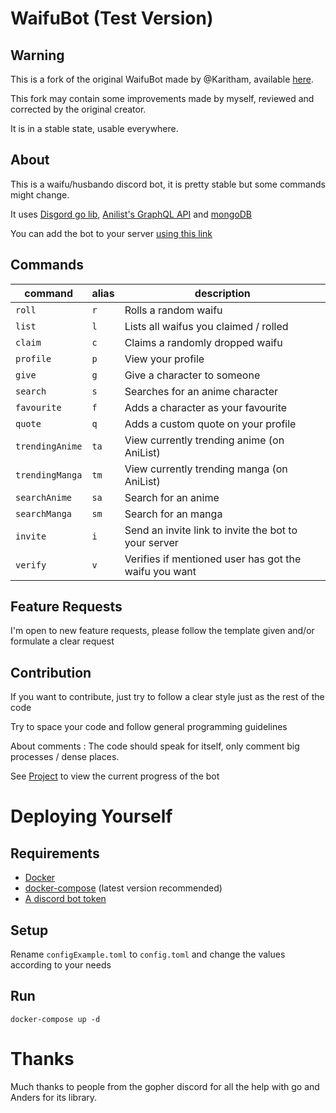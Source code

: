 # WaifuBot (Test Version)

## Warning

This is a fork of the original WaifuBot made by @Karitham, available [here](https://github.com/Karitham/WaifuBot).

This fork may contain some improvements made by myself, reviewed and corrected by the original creator.

It is in a stable state, usable everywhere.

## About

This is a waifu/husbando discord bot, it is pretty stable but some commands might change.

It uses [Disgord go lib](github.com/andersfylling/disgord), [Anilist's GraphQL API](https://github.com/AniList/ApiV2-GraphQL-Docs) and [mongoDB](https://mongodb.com)

You can add the bot to your server [using this link](https://discord.com/api/oauth2/authorize?client_id=733399598126596128&permissions=1074097217&scope=bot)

## Commands

| command         | alias | description                                              |
| --------------- | ----- | -------------------------------------------------------- |
| `roll`          | `r`   | Rolls a random waifu                                     |
| `list`          | `l`   | Lists all waifus you claimed / rolled                    |
| `claim`         | `c`   | Claims a randomly dropped waifu                          |
| `profile`       | `p`   | View your profile                                        |
| `give`          | `g`   | Give a character to someone                              |
| `search`        | `s`   | Searches for an anime character                          |
| `favourite`     | `f`   | Adds a character as your favourite                       |
| `quote`         | `q`   | Adds a custom quote on your profile                      |
| `trendingAnime` | `ta`  | View currently trending anime (on AniList)               |
| `trendingManga` | `tm`  | View currently trending manga (on AniList)               |
| `searchAnime`   | `sa`  | Search for an anime                                      |
| `searchManga`   | `sm`  | Search for an manga                                      |
| `invite`        | `i`   | Send an invite link to invite the bot to your server     |
| `verify`        | `v`   | Verifies if mentioned user has got the waifu you want    |

## Feature Requests

I'm open to new feature requests, please follow the template given and/or formulate a clear request

## Contribution

If you want to contribute, just try to follow a clear style just as the rest of the code

Try to space your code and follow general programming guidelines

About comments : The code should speak for itself, only comment big processes / dense places.

See [Project](https://github.com/Karitham/WaifuBot/projects/1) to view the current progress of the bot

# Deploying Yourself

## Requirements

- [Docker](https://docs.docker.com/get-docker/)
- [docker-compose](https://docs.docker.com/compose/install/) (latest version recommended)
- [A discord bot token](https://discord.com/developers)

## Setup

Rename `configExample.toml` to `config.toml` and change the values according to your needs

## Run

`docker-compose up -d`

# Thanks

Much thanks to people from the gopher discord for all the help with go and Anders for its library.
